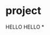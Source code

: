 # project
<category>
    <pattern>HELLO</pattern>
    <template>
        Well, hello!
    </template>
</category>

 <category>
    <pattern>HELLO *</pattern>
    <template>
        Hello, sir!
    </template>
</category>
